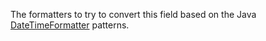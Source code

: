 The formatters to try to convert this field based on the Java [DateTimeFormatter](https://docs.oracle.com/javase/8/docs/api/java/time/format/DateTimeFormatter.html) patterns. 